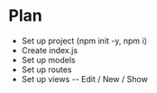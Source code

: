 # Plan

- Set up project (npm init -y, npm i)
- Create index.js
- Set up models
- Set up routes
- Set up views
-- Edit / New / Show